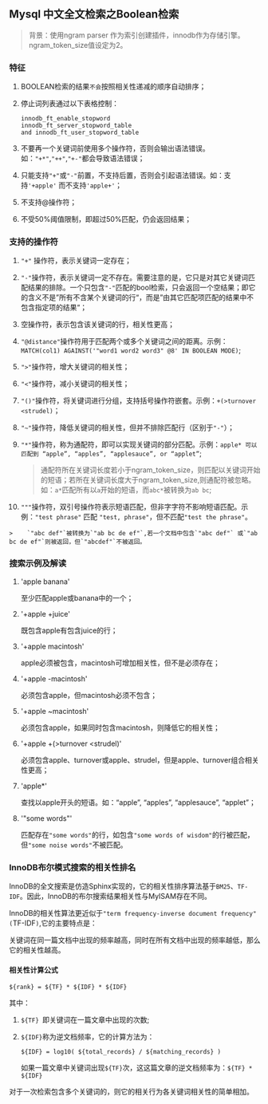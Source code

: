 ## Mysql 中文全文检索之Boolean检索

>   背景：使用ngram parser 作为索引创建插件，innodb作为存储引擎。ngram_token_size值设定为2。

### 特征

1.  BOOLEAN检索的结果`不会`按照相关性递减的顺序自动排序；

2.  停止词列表通过以下表格控制：

    ```
    innodb_ft_enable_stopword
    innodb_ft_server_stopword_table
    and innodb_ft_user_stopword_table
    ```

3.  不要再一个关键词前使用多个操作符，否则会输出语法错误。如：`"+*"`,`"++"`,`"+-"`都会导致语法错误；

4.  只能支持`"+"`或`"-"`前置，不支持后置，否则会引起语法错误。如：支持`'+apple'` 而不支持`'apple+'`；

5.  不支持@操作符；

6.  不受50%阈值限制，即超过50%匹配，仍会返回结果；

### 支持的操作符

1.  `"+"` 操作符，表示关键词一定存在；

2.  `"-"`操作符，表示关键词一定不存在。需要注意的是，它只是对其它关键词匹配结果的排除。一个只包含`"-"`匹配的bool检索，只会返回一个空结果；即它的含义不是”所有不含某个关键词的行“，而是”由其它匹配项匹配的结果中不包含指定项的结果“；

3.  空操作符，表示包含该关键词的行，相关性更高；

4.  `"@distance"`操作符用于匹配两个或多个关键词之间的距离。示例：`MATCH(col1) AGAINST('"word1 word2 word3" @8' IN BOOLEAN MODE)`;

5.  `">"`操作符，增大关键词的相关性；

6.  `"<"`操作符，减小关键词的相关性；

7.  `"()"`操作符，将关键词进行分组，支持括号操作符嵌套。示例：`+(>turnover <strudel)`；

8.  `"~"`操作符，降低关键词的相关性，但并不排除匹配行（区别于`"-"`）；

9.  `"*"`操作符，称为通配符，即可以实现关键词的部分匹配。示例：`apple* 可以匹配到 “apple”, “apples”, “applesauce”, or “applet”`;

    >   通配符所在关键词长度若小于ngram_token_size，则匹配以关键词开始的短语；若所在关键词长度大于ngram_token_size,则通配符被忽略。如：`a*`匹配所有以`a`开始的短语，而`abc*`被转换为`ab bc`;

10.  `"""`操作符，双引号操作符表示短语匹配，但非字字符不影响短语匹配。示例：`"test phrase"`  匹配 `"test, phrase"`，但不匹配`"test the phrase"`。

    >    `"abc def"`被转换为`"ab bc de ef"`,若一个文档中包含`"abc def"` 或`"ab bc de ef"`则被返回，但`"abcdef"`不被返回。

### 搜索示例及解读

1.  'apple banana'

    至少匹配apple或banana中的一个；

2.  '+apple +juice'

    既包含apple有包含juice的行；

3.  '+apple macintosh'

    apple必须被包含，macintosh可增加相关性，但不是必须存在；

4.  '+apple -macintosh'

    必须包含apple，但macintosh必须不包含；



4.  '+apple ~macintosh'

    必须包含apple，如果同时包含macintosh，则降低它的相关性；

5.  '+apple +(>turnover <strudel)'

    必须包含apple、turnover或apple、strudel，但是apple、turnover组合相关性更高；

6.  'apple*'

    查找以apple开头的短语。如：“apple”, “apples”, “applesauce”, “applet”；

7.  '"some words"'

    匹配存在`"some words"`的行，如包含`"some words of wisdom"`的行被匹配，但`"some noise words"`不被匹配。

###  InnoDB布尔模式搜索的相关性排名

InnoDB的全文搜索是仿造Sphinx实现的，它的相关性排序算法基于`BM25`、`TF-IDF`。因此，InnoDB的布尔搜索结果相关性与MyISAM存在不同。

InnoDB的相关性算法更近似于`"term frequency-inverse document frequency"(`TF-IDF`)`,它的主要特点是：

关键词在同一篇文档中出现的频率越高，同时在所有文档中出现的频率越低，那么它的相关性越高。

#### 相关性计算公式

`${rank} = ${TF} * ${IDF} * ${IDF}`

其中：

1.  `${TF} `即关键词在一篇文章中出现的次数;

2.  `${IDF}`称为逆文档频率，它的计算方法为：

    `${IDF} = log10( ${total_records} / ${matching_records} )`

    如果一篇文章中关键词出现`${TF}`次，这这篇文章的逆文档频率为：`${TF} * ${IDF}`

对于一次检索包含多个关键词的，则它的相关行为各关键词相关性的简单相加。

